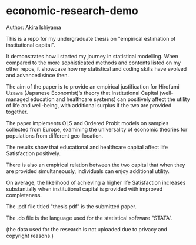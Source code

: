 # economic-research-demo

Author: Akira Ishiyama

This is a repo for my undergraduate thesis on "empirical estimation of institutional capital".

It demonstrates how I started my journey in statistical modelling. When compared to the more sophisticated methods and contents listed on my other repos, it showcase how my statistical and coding skills have evolved and advanced since then.

The aim of the paper is to provide an empirical justification for Hirofumi Uzawa (Japanese Economist)’s theory that Institutional Capital (well-managed education and healthcare systems) can positively affect the utility of life and well-being, with additional surplus if the two are provided together.

The paper implements OLS and Ordered Probit models on samples collected from Europe, examining the universality of economic theories for populations from different geo-location.

The results show that educational and healthcare capital affect life Satisfaction positively. 

There is also an empirical relation between the two capital that when they are provided simultaneously, individuals can enjoy additional utility. 

On average, the likelihood of achieving a higher life Satisfaction increases substantially when institutional capital is provided with improved completeness.

The .pdf file titled "thesis.pdf" is the submitted paper.

The .do file is the language used for the statistical software "STATA".

(the data used for the research is not uploaded due to privacy and copyright reasons.)
